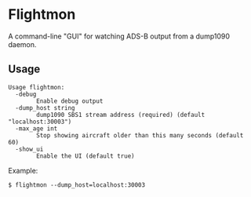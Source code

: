 # Flightmon

A command-line "GUI" for watching ADS-B output from a dump1090 daemon.

## Usage

```
Usage flightmon:
  -debug
        Enable debug output
  -dump_host string
        dump1090 SBS1 stream address (required) (default "localhost:30003")
  -max_age int
        Stop showing aircraft older than this many seconds (default 60)
  -show_ui
        Enable the UI (default true)
```

Example:

```
$ flightmon --dump_host=localhost:30003
```
